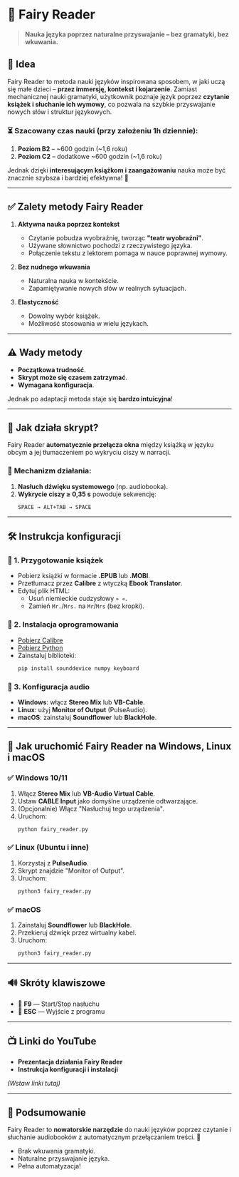 # 📍 Fairy Reader

> **Nauka języka poprzez naturalne przyswajanie – bez gramatyki, bez wkuwania.**

## 📌 **Idea**

Fairy Reader to metoda nauki języków inspirowana sposobem, w jaki uczą się małe dzieci – **przez immersję, kontekst i kojarzenie**. Zamiast mechanicznej nauki gramatyki, użytkownik poznaje język poprzez **czytanie książek i słuchanie ich wymowy**, co pozwala na szybkie przyswajanie nowych słów i struktur językowych.

### ⏳ **Szacowany czas nauki (przy założeniu 1h dziennie):**

1. **Poziom B2** – ~600 godzin (~1,6 roku)
2. **Poziom C2** – dodatkowe ~600 godzin (~1,6 roku)

Jednak dzięki **interesującym książkom i zaangażowaniu** nauka może być znacznie szybsza i bardziej efektywna! 🚀

---

## ✅ **Zalety metody Fairy Reader**

1. **Aktywna nauka poprzez kontekst**
   - Czytanie pobudza wyobraźnię, tworząc **"teatr wyobraźni"**.
   - Używane słownictwo pochodzi z rzeczywistego języka.
   - Połączenie tekstu z lektorem pomaga w nauce poprawnej wymowy.

2. **Bez nudnego wkuwania**
   - Naturalna nauka w kontekście.
   - Zapamiętywanie nowych słów w realnych sytuacjach.

3. **Elastyczność**
   - Dowolny wybór książek.
   - Możliwość stosowania w wielu językach.

---

## ⚠️ **Wady metody**

- **Początkowa trudność**.
- **Skrypt może się czasem zatrzymać**.
- **Wymagana konfiguracja**.

Jednak po adaptacji metoda staje się **bardzo intuicyjna**!

---

## 🌟 **Jak działa skrypt?**

Fairy Reader **automatycznie przełącza okna** między książką w języku obcym a jej tłumaczeniem po wykryciu ciszy w narracji.

### 🔧 **Mechanizm działania:**

1. **Nasłuch dźwięku systemowego** (np. audiobooka).
2. **Wykrycie ciszy ≥ 0,35 s** powoduje sekwencję:
   ```
   SPACE → ALT+TAB → SPACE
   ```

---

## 🛠 **Instrukcja konfiguracji**

### 🔹 1. **Przygotowanie książek**

- Pobierz książki w formacie **.EPUB** lub **.MOBI**.
- Przetłumacz przez **Calibre** z wtyczką **Ebook Translator**.
- Edytuj plik HTML:
  - Usuń niemieckie cudzysłowy `» «`.
  - Zamień `Mr.`/`Mrs.` na `Mr`/`Mrs` (bez kropki).

### 🔹 2. **Instalacja oprogramowania**

- [Pobierz Calibre](https://calibre-ebook.com/)
- [Pobierz Python](https://www.python.org/)
- Zainstaluj biblioteki:
  ```sh
  pip install sounddevice numpy keyboard
  ```

### 🔹 3. **Konfiguracja audio**

- **Windows**: włącz **Stereo Mix** lub **VB-Cable**.
- **Linux**: użyj **Monitor of Output** (PulseAudio).
- **macOS**: zainstaluj **Soundflower** lub **BlackHole**.

---

## 🚀 **Jak uruchomić Fairy Reader na Windows, Linux i macOS**

### ✅ Windows 10/11

1. Włącz **Stereo Mix** lub **VB-Audio Virtual Cable**.
2. Ustaw **CABLE Input** jako domyślne urządzenie odtwarzające.
3. (Opcjonalnie) Włącz "Nasłuchuj tego urządzenia".
4. Uruchom:
   ```sh
   python fairy_reader.py
   ```

### ✅ Linux (Ubuntu i inne)

1. Korzystaj z **PulseAudio**.
2. Skrypt znajdzie "Monitor of Output".
3. Uruchom:
   ```sh
   python3 fairy_reader.py
   ```

### ✅ macOS

1. Zainstaluj **Soundflower** lub **BlackHole**.
2. Przekieruj dźwięk przez wirtualny kabel.
3. Uruchom:
   ```sh
   python3 fairy_reader.py
   ```

---

## 🔊 Skróty klawiszowe

- 🔵 **F9** — Start/Stop nasłuchu
- 🔴 **ESC** — Wyjście z programu

---

## 📺 Linki do YouTube

- **Prezentacja działania Fairy Reader**
- **Instrukcja konfiguracji i instalacji**

*(Wstaw linki tutaj)*

---

## 📌 Podsumowanie

Fairy Reader to **nowatorskie narzędzie** do nauki języków poprzez czytanie i słuchanie audiobooków z automatycznym przełączaniem treści. 🚀

- Brak wkuwania gramatyki.
- Naturalne przyswajanie języka.
- Pełna automatyzacja!